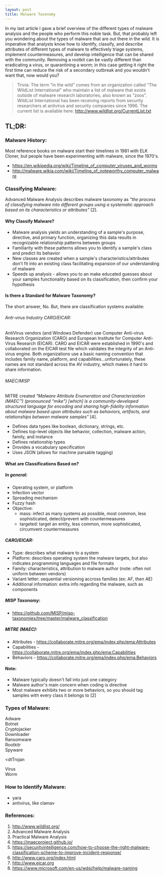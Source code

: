 ```yaml
---
layout: post
title: Malware Taxonomy
---
```

In my last article I gave a brief overview of the different types of malware analysis and the people who perform this noble task. But, that probably left you wondering about the types of malware that are out there in the wild. It is imperative that analysts know how to identify, classify, and describe attributes of different types of malware to effectively triage systems, implement countermeasures, and develop intelligence that can be shared with the community. Removing a rootkit can be vastly different than eradicating a virus, or quarantining a worm; in this case getting it right the first time can reduce the risk of a secondary outbreak and you wouldn’t want that, now would you?

> Trivia: The term “in the wild” comes from an organization called “The WildList International” who maintain a list of malware that exists outside of malware research laboratories, also known as “zoos”. WildList International has been receiving reports from security researchers at antivirus and security companies since 1996. The current list is available here: http://www.wildlist.org/CurrentList.txt

## TL;DR:

### Malware History:
Most reference books on malware start their timelines in 1981 with ELK Cloner, but people have been experimenting with malware, since the 1970's. 
-	https://en.wikipedia.org/wiki/Timeline_of_computer_viruses_and_worms
-	http://malware.wikia.com/wiki/Timeline_of_noteworthy_computer_malware

### Classifying Malware:
Advanced Malware Analysis describes malware taxonomy as <cite>"the process of classifying malware into different groups using a systematic approach based on its characteristics or attributes"</cite> [2].

#### Why Classify Malware?
- Malware analysis yields an understanding of a sample's purpose, directive, and primary function, organizing this data results in recognizable relationship patterns between groups
- Familiarity with these patterns allows you to identify a sample's class and predict its behavior
- New classes are created when a sample's characteristics/attributes don't fit into an existing class facilitating expansion of our understanding of malware
- Speeds up analysis - allows you to an make educated guesses about your samples functionality based on its classification, then confirm your hypothesis

#### Is there a Standard for Malware Taxonomy?
The short answer, No. But, there are classification systems available:

###### Anti-virus Industry CARO/EICAR:
AntiVirus vendors (and Windows Defender) use Computer Anti-virus Research Organization (CARO) and European Institute for Computer Anti-Virus Research (EICAR). CARO and EICAR were established in 1990's and collaborated on the EICAR test file which validates the integrity of an Anti-virus engine. Both organizations use a basic naming convention that includes family name, platform, and capabilities...unfortunately, these names are not standard across the AV industry, which makes it hard to share information.

###### MAEC/MISP
MITRE created <cite>"Malware Attribute Enumeration and Characterization (MAEC™) (pronounced “mike”) [which] is a community-developed structured language for encoding and sharing high-fidelity information about malware based upon attributes such as behaviors, artifacts, and relationships between malware samples" </cite> [4].

- Defines data types like boolean, dictionary, strings, etc. 
- Defines top-level objects like behavior, collection, malware action, family, and instance
- Defines relationship types
- Drovides a vocabulary specification
- Uses JSON (allows for machine parsable tagging)

#### What are Classifications Based on?
##### In general:
- Operating system, or platform
- Infection vector
- Spreading mechanism
- Fuzzy hash
- Objective:
  - mass: infect as many systems as possible, most common, less sophisticated, detect/prevent with countermeasures
  - targeted: target an entity, less common, more sophisticated, circumvent countermeasures

##### CARO/EICAR:
- Type: describes what malware to a system
- Platform: describes operating system the malware targets, but also indicates programming languages and file formats
- Family: characteristics, attribution to malware author (note: often not uniform between vendors)
- Variant letter: sequential versioning accross families (ex: AF, then AE)
- Additional information: extra info regarding the malware, such as components

##### MISP Taxonomy:
- https://github.com/MISP/misp-taxonomies/tree/master/malware_classification

##### MITRE (MAEC):
- Attributes - https://collaborate.mitre.org/ema/index.php/ema:Attributes
- Capabilities - https://collaborate.mitre.org/ema/index.php/ema:Capabilities
- Behaviors - https://collaborate.mitre.org/ema/index.php/ema:Behaviors

#### Note:
- Malware typically doesn't fall into just one category
- Malware author's main concern when coding is directive
- Most malware exhibits two or more behaviors, so you should tag samples with every class it belongs to [2]

### Types of Malware:
<dl>
  <dt>Adware</dt>
  <dd> </dd>

  <dt>Botnet</dt>
  <dd> </dd>

  <dt>Cryptojacker</dt>
  <dd> </dd>
  
  <dt>Downloader</dt>
  <dd> </dd>
  
  <dt>Ransomware</dt>
  <dd> </dd>
  
  <dt>Rootkitr</dt>
  <dd> </dd>
  
  <dt>Spyware</dt>
  <dd> </dd>
  
  <dtTrojan</dt>
  <dd> </dd>

  <dt>Virus</dt>
  <dd> </dd>
  
  <dt>Worm</dt>
  <dd> </dd>
</dl>

### How to Identify Malware:
- yara
- antivirus, like clamav

### References:
1. http://www.wildlist.org/
2. Advanced Malware Analysis
3. Practical Malware Analysis
4. https://maecproject.github.io/
5. https://securityintelligence.com/how-to-choose-the-right-malware-classification-scheme-to-improve-incident-response/
6. http://www.caro.org/index.html
7. http://www.eicar.org
8. https://www.microsoft.com/en-us/wdsi/help/malware-naming

